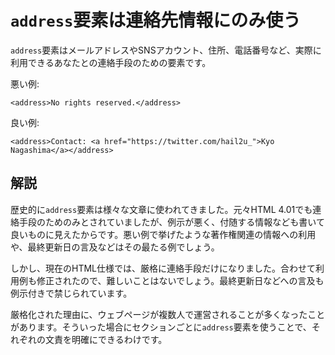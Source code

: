 # `address`要素は連絡先情報にのみ使う

`address`要素はメールアドレスやSNSアカウント、住所、電話番号など、実際に利用できるあなたとの連絡手段のための要素です。

悪い例:

    <address>No rights reserved.</address>

良い例:

    <address>Contact: <a href="https://twitter.com/hail2u_">Kyo Nagashima</a></address>


## 解説

歴史的に`address`要素は様々な文章に使われてきました。元々HTML 4.01でも連絡手段のためのみとされていましたが、例示が悪く、付随する情報なども書いて良いものに見えたからです。悪い例で挙げたような著作権関連の情報への利用や、最終更新日の言及などはその最たる例でしょう。

しかし、現在のHTML仕様では、厳格に連絡手段だけになりました。合わせて利用例も修正されたので、難しいことはないでしょう。最終更新日などへの言及も例示付きで禁じられています。

厳格化された理由に、ウェブページが複数人で運営されることが多くなったことがあります。そういった場合にセクションごとに`address`要素を使うことで、それぞれの文責を明確にできるわけです。
